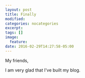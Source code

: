 ```yaml
---
layout: post
title: Finally
modified:
categories: nocategories
excerpt:
tags: []
image:
  feature:
date: 2016-02-29T14:27:58-05:00
---
```

My friends,

I am very glad that I've built my blog.
